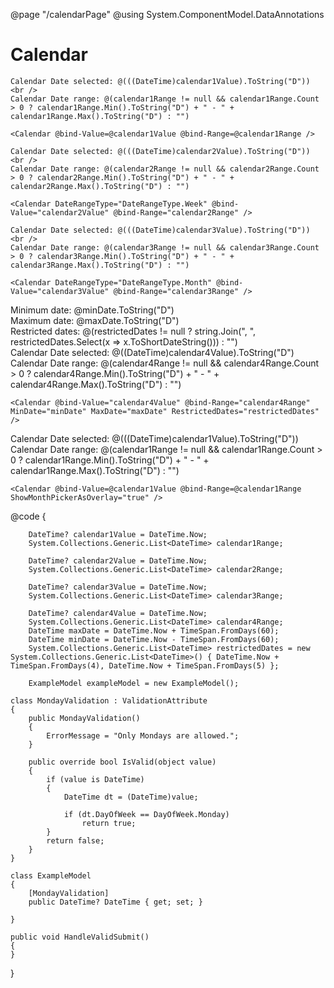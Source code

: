 ﻿@page "/calendarPage"
@using System.ComponentModel.DataAnnotations

<h1>Calendar</h1>

<Demo Header="single date range" Key="0" MetadataPath="CalendarPage">

    Calendar Date selected: @(((DateTime)calendar1Value).ToString("D"))
    <br />
    Calendar Date range: @(calendar1Range != null && calendar1Range.Count > 0 ? calendar1Range.Min().ToString("D") + " - " + calendar1Range.Max().ToString("D") : "")

    <Calendar @bind-Value=@calendar1Value @bind-Range=@calendar1Range />
</Demo>

<Demo Header="Calendar with week range" Key="1" MetadataPath="CalendarPage">

    Calendar Date selected: @(((DateTime)calendar2Value).ToString("D"))
    <br />
    Calendar Date range: @(calendar2Range != null && calendar2Range.Count > 0 ? calendar2Range.Min().ToString("D") + " - " + calendar2Range.Max().ToString("D") : "")

    <Calendar DateRangeType="DateRangeType.Week" @bind-Value="calendar2Value" @bind-Range="calendar2Range" />
</Demo>

<Demo Header="Calendar with month range" Key="2" MetadataPath="CalendarPage">

    Calendar Date selected: @(((DateTime)calendar3Value).ToString("D"))
    <br />
    Calendar Date range: @(calendar3Range != null && calendar3Range.Count > 0 ? calendar3Range.Min().ToString("D") + " - " + calendar3Range.Max().ToString("D") : "")

    <Calendar DateRangeType="DateRangeType.Month" @bind-Value="calendar3Value" @bind-Range="calendar3Range" />
</Demo>

<Demo Header="Calendar with minimum, maximum, and restricted dates" Key="3" MetadataPath="CalendarPage">
    Minimum date: @minDate.ToString("D")
    <br />
    Maximum date: @maxDate.ToString("D")
    <br />
    Restricted dates: @(restrictedDates != null ? string.Join(", ", restrictedDates.Select(x => x.ToShortDateString())) : "")
    <br />
    Calendar Date selected: @((DateTime)calendar4Value).ToString("D")
    <br />
    Calendar Date range: @(calendar4Range != null && calendar4Range.Count > 0 ? calendar4Range.Min().ToString("D") + " - " + calendar4Range.Max().ToString("D") : "")

    <Calendar @bind-Value="calendar4Value" @bind-Range="calendar4Range" MinDate="minDate" MaxDate="maxDate" RestrictedDates="restrictedDates" />
</Demo>

<Demo Header="Calendar with just dates, Header click reveals months" Key="4" MetadataPath="CalendarPage">
    Calendar Date selected: @(((DateTime)calendar1Value).ToString("D"))
    <br />
    Calendar Date range: @(calendar1Range != null && calendar1Range.Count > 0 ? calendar1Range.Min().ToString("D") + " - " + calendar1Range.Max().ToString("D") : "")

    <Calendar @bind-Value=@calendar1Value @bind-Range=@calendar1Range ShowMonthPickerAsOverlay="true" />
</Demo>

<Demo Header="Calendar with Blazor Forms Validation" Key="5" MetadataPath="CalendarPage">
    <EditForm Model=@exampleModel OnValidSubmit=@HandleValidSubmit>
        <DataAnnotationsValidator />
        <ValidationSummary />
        <Calendar @bind-Value=@exampleModel.DateTime @bind-Range=@calendar1Range ShowMonthPickerAsOverlay="true" />
        <SubmitButton Text="Submit" />
    </EditForm>
</Demo>


@code {

        DateTime? calendar1Value = DateTime.Now;
        System.Collections.Generic.List<DateTime> calendar1Range;

        DateTime? calendar2Value = DateTime.Now;
        System.Collections.Generic.List<DateTime> calendar2Range;

        DateTime? calendar3Value = DateTime.Now;
        System.Collections.Generic.List<DateTime> calendar3Range;

        DateTime? calendar4Value = DateTime.Now;
        System.Collections.Generic.List<DateTime> calendar4Range;
        DateTime maxDate = DateTime.Now + TimeSpan.FromDays(60);
        DateTime minDate = DateTime.Now - TimeSpan.FromDays(60);
        System.Collections.Generic.List<DateTime> restrictedDates = new System.Collections.Generic.List<DateTime>() { DateTime.Now + TimeSpan.FromDays(4), DateTime.Now + TimeSpan.FromDays(5) };

        ExampleModel exampleModel = new ExampleModel();

    class MondayValidation : ValidationAttribute
    {
        public MondayValidation()
        {
            ErrorMessage = "Only Mondays are allowed.";
        }

        public override bool IsValid(object value)
        {
            if (value is DateTime)
            {
                DateTime dt = (DateTime)value;
               
                if (dt.DayOfWeek == DayOfWeek.Monday)
                    return true;
            }
            return false;
        }
    }

    class ExampleModel
    {
        [MondayValidation]
        public DateTime? DateTime { get; set; }

    }

    public void HandleValidSubmit()
    {
    }
}

